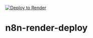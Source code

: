 [![Deploy to Render](https://render.com/images/deploy-to-render-button.svg)](https://render.com/deploy)
# n8n-render-deploy
